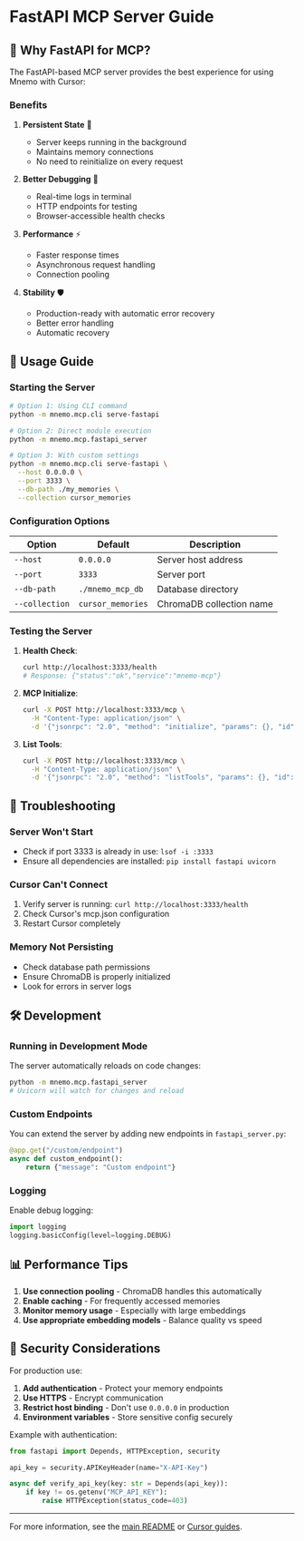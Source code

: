 # FastAPI MCP Server Guide

## 🚀 Why FastAPI for MCP?

The FastAPI-based MCP server provides the best experience for using Mnemo with Cursor:

### Benefits

1. **Persistent State** 🔄
   - Server keeps running in the background
   - Maintains memory connections
   - No need to reinitialize on every request

2. **Better Debugging** 🐛
   - Real-time logs in terminal
   - HTTP endpoints for testing
   - Browser-accessible health checks

3. **Performance** ⚡
   - Faster response times
   - Asynchronous request handling
   - Connection pooling

4. **Stability** 🛡️
   - Production-ready with automatic error recovery
   - Better error handling
   - Automatic recovery

## 📖 Usage Guide

### Starting the Server

```bash
# Option 1: Using CLI command
python -m mnemo.mcp.cli serve-fastapi

# Option 2: Direct module execution
python -m mnemo.mcp.fastapi_server

# Option 3: With custom settings
python -m mnemo.mcp.cli serve-fastapi \
  --host 0.0.0.0 \
  --port 3333 \
  --db-path ./my_memories \
  --collection cursor_memories
```

### Configuration Options

| Option | Default | Description |
|--------|---------|-------------|
| `--host` | `0.0.0.0` | Server host address |
| `--port` | `3333` | Server port |
| `--db-path` | `./mnemo_mcp_db` | Database directory |
| `--collection` | `cursor_memories` | ChromaDB collection name |

### Testing the Server

1. **Health Check**:
   ```bash
   curl http://localhost:3333/health
   # Response: {"status":"ok","service":"mnemo-mcp"}
   ```

2. **MCP Initialize**:
   ```bash
   curl -X POST http://localhost:3333/mcp \
     -H "Content-Type: application/json" \
     -d '{"jsonrpc": "2.0", "method": "initialize", "params": {}, "id": 1}'
   ```

3. **List Tools**:
   ```bash
   curl -X POST http://localhost:3333/mcp \
     -H "Content-Type: application/json" \
     -d '{"jsonrpc": "2.0", "method": "listTools", "params": {}, "id": 2}'
   ```

## 🔧 Troubleshooting

### Server Won't Start
- Check if port 3333 is already in use: `lsof -i :3333`
- Ensure all dependencies are installed: `pip install fastapi uvicorn`

### Cursor Can't Connect
1. Verify server is running: `curl http://localhost:3333/health`
2. Check Cursor's mcp.json configuration
3. Restart Cursor completely

### Memory Not Persisting
- Check database path permissions
- Ensure ChromaDB is properly initialized
- Look for errors in server logs

## 🛠️ Development

### Running in Development Mode

The server automatically reloads on code changes:

```bash
python -m mnemo.mcp.fastapi_server
# Uvicorn will watch for changes and reload
```

### Custom Endpoints

You can extend the server by adding new endpoints in `fastapi_server.py`:

```python
@app.get("/custom/endpoint")
async def custom_endpoint():
    return {"message": "Custom endpoint"}
```

### Logging

Enable debug logging:

```python
import logging
logging.basicConfig(level=logging.DEBUG)
```

## 📊 Performance Tips

1. **Use connection pooling** - ChromaDB handles this automatically
2. **Enable caching** - For frequently accessed memories
3. **Monitor memory usage** - Especially with large embeddings
4. **Use appropriate embedding models** - Balance quality vs speed

## 🔐 Security Considerations

For production use:

1. **Add authentication** - Protect your memory endpoints
2. **Use HTTPS** - Encrypt communication
3. **Restrict host binding** - Don't use `0.0.0.0` in production
4. **Environment variables** - Store sensitive config securely

Example with authentication:

```python
from fastapi import Depends, HTTPException, security

api_key = security.APIKeyHeader(name="X-API-Key")

async def verify_api_key(key: str = Depends(api_key)):
    if key != os.getenv("MCP_API_KEY"):
        raise HTTPException(status_code=403)
```

---

For more information, see the [main README](../README.md) or [Cursor guides](./CURSOR_MCP_GUIDE_EN.md).